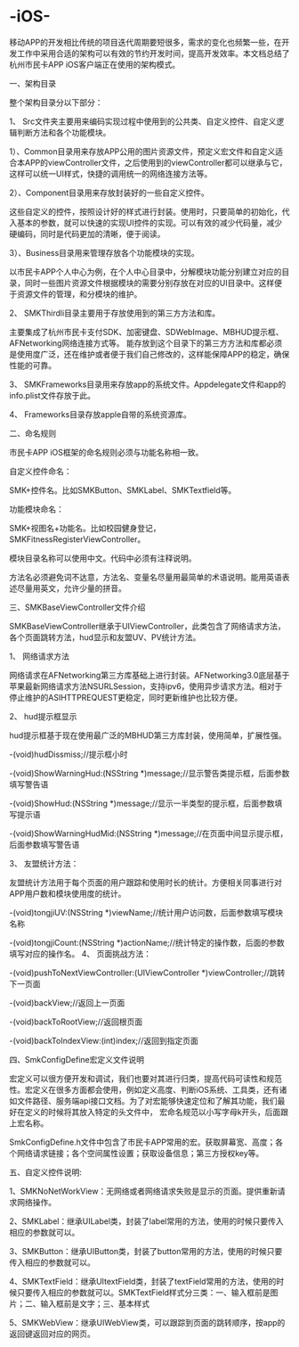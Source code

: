 # -iOS-

移动APP的开发相比传统的项目迭代周期要短很多，需求的变化也频繁一些，在开发工作中采用合适的架构可以有效的节约开发时间，提高开发效率。本文档总结了杭州市民卡APP iOS客户端正在使用的架构模式。

一、架构目录

整个架构目录分以下部分：

1、	Src文件夹主要用来编码实现过程中使用到的公共类、自定义控件、自定义逻辑判断方法和各个功能模块。

1）、Common目录用来存放APP公用的图片资源文件，预定义宏文件和自定义适合本APP的viewController文件，之后使用到的viewController都可以继承与它，这样可以统一UI样式，快捷的调用统一的网络连接方法等。

2）、Component目录用来存放封装好的一些自定义控件。

这些自定义的控件，按照设计好的样式进行封装。使用时，只要简单的初始化，代入基本的参数，就可以快速的实现UI控件的实现。可以有效的减少代码量，减少硬编码，同时是代码更加的清晰，便于阅读。

3）、Business目录用来管理存放各个功能模块的实现。


以市民卡APP个人中心为例，在个人中心目录中，分解模块功能分别建立对应的目录，同时一些图片资源文件根据模块的需要分别存放在对应的UI目录中。这样便于资源文件的管理，和分模块的维护。

2、	SMKThirdli目录主要用于存放使用到的第三方方法和库。

主要集成了杭州市民卡支付SDK、加密键盘、SDWebImage、MBHUD提示框、AFNetworking网络连接方式等。
能存放到这个目录下的第三方方法和库都必须是使用度广泛，还在维护或者便于我们自己修改的，这样能保障APP的稳定，确保性能的可靠。

3、	SMKFrameworks目录用来存放app的系统文件。Appdelegate文件和app的info.plist文件存放于此。

4、	Frameworks目录存放apple自带的系统资源库。


二、命名规则

市民卡APP iOS框架的命名规则必须与功能名称相一致。

自定义控件命名：

SMK+控件名。比如SMKButton、SMKLabel、SMKTextfield等。

功能模块命名：

SMK+视图名+功能名。比如校园健身登记，SMKFitnessRegisterViewController。

模块目录名称可以使用中文。代码中必须有注释说明。

方法名必须避免词不达意，方法名、变量名尽量用最简单的术语说明。能用英语表述尽量用英文，允许少量的拼音。

三、SMKBaseViewController文件介绍

SMKBaseViewController继承于UIViewController，此类包含了网络请求方法，各个页面跳转方法，hud显示和友盟UV、PV统计方法。

1、	网络请求方法

网络请求在AFNetworking第三方库基础上进行封装。AFNetworking3.0底层基于苹果最新网络请求方法NSURLSession，支持ipv6，使用异步请求方法。相对于停止维护的ASIHTTPREQUEST更稳定，同时更新维护也比较方便。



2、	hud提示框显示

hud提示框基于现在使用最广泛的MBHUD第三方库封装，使用简单，扩展性强。

-(void)hudDissmiss;//提示框小时

-(void)ShowWarningHud:(NSString *)message;//显示警告类提示框，后面参数填写警告语

-(void)ShowHud:(NSString *)message;//显示一半类型的提示框，后面参数填写提示语

-(void)ShowWarningHudMid:(NSString *)message;//在页面中间显示提示框，后面参数填写警告语

3、	友盟统计方法：

友盟统计方法用于每个页面的用户跟踪和使用时长的统计。方便相关同事进行对APP用户数和模块使用度的统计。

-(void)tongjiUV:(NSString *)viewName;//统计用户访问数，后面参数填写模块名称

-(void)tongjiCount:(NSString *)actionName;//统计特定的操作数，后面的参数填写对应的操作名。
4、	页面挑战方法：

-(void)pushToNextViewController:(UIViewController *)viewController;//跳转下一页面

-(void)backView;//返回上一页面

-(void)backToRootView;//返回根页面

-(void)backToIndexView:(int)index;//返回到指定页面

四、SmkConfigDefine宏定义文件说明

宏定义可以很方便开发和调试，我们也要对其进行归类，提高代码可读性和规范性。宏定义在很多方面都会使用，例如定义高度、判断iOS系统、工具类，还有诸如文件路径、服务端api接口文档。为了对宏能够快速定位和了解其功能，我们最好在定义的时候将其放入特定的头文件中，
宏命名规范以小写字母k开头，后面跟上宏名称。

SmkConfigDefine.h文件中包含了市民卡APP常用的宏。获取屏幕宽、高度；各个网络请求链接；各个空间属性设置；获取设备信息；第三方授权key等。

五、自定义控件说明:

1、SMKNoNetWorkView：无网络或者网络请求失败是显示的页面。提供重新请求网络操作。

2、SMKLabel：继承UILabel类，封装了label常用的方法，使用的时候只要传入相应的参数就可以。

3、SMKButton：继承UIButton类，封装了button常用的方法，使用的时候只要传入相应的参数就可以。

4、SMKTextField：继承UItextField类，封装了textField常用的方法，使用的时候只要传入相应的参数就可以。SMKTextField样式分三类：一、输入框前是图片；二、输入框前是文字；三、基本样式

5、SMKWebView：继承UIWebView类，可以跟踪到页面的跳转顺序，按app的返回键返回对应的网页。


